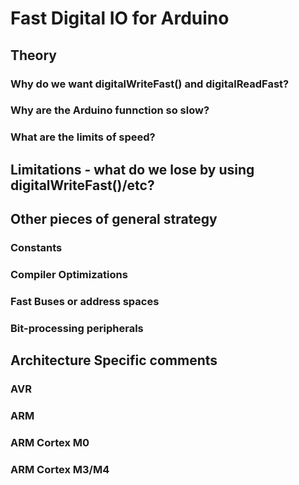 # Fast Digital IO for Arduino

## Theory
### Why do we want digitalWriteFast() and digitalReadFast?
### Why are the Arduino funnction so slow?
### What are the limits of speed?

## Limitations - what do we lose by using digitalWriteFast()/etc?
## Other pieces of general strategy
### Constants
### Compiler Optimizations
### Fast Buses or address spaces
### Bit-processing peripherals

## Architecture Specific comments
### AVR
### ARM
### ARM Cortex M0
### ARM Cortex M3/M4
